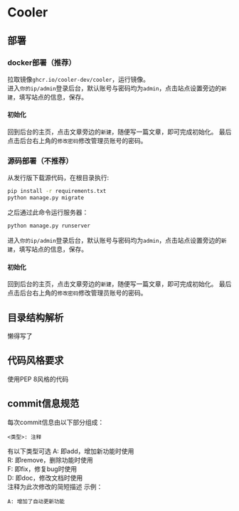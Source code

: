 # Cooler
## 部署
### docker部署（推荐）
拉取镜像`ghcr.io/cooler-dev/cooler`，运行镜像。  
进入`你的ip/admin`登录后台，默认账号与密码均为`admin`，点击站点设置旁边的`新建`，填写站点的信息，保存。  
#### 初始化
回到后台的主页，点击文章旁边的`新建`，随便写一篇文章，即可完成初始化。
最后点击后台右上角的`修改密码`修改管理员账号的密码。
### 源码部署（不推荐）
从发行版下载源代码，在根目录执行:
```bash
pip install -r requirements.txt
python manage.py migrate
```
之后通过此命令运行服务器：
```bash
python manage.py runserver
```
进入`你的ip/admin`登录后台，默认账号与密码均为`admin`，点击站点设置旁边的`新建`，填写站点的信息，保存。  
#### 初始化
回到后台的主页，点击文章旁边的`新建`，随便写一篇文章，即可完成初始化。
最后点击后台右上角的`修改密码`修改管理员账号的密码。 
## 目录结构解析
懒得写了
## 代码风格要求
使用PEP 8风格的代码
## commit信息规范
每次commit信息由以下部分组成：
```text
<类型>: 注释
```
有以下类型可选
A: 即add，增加新功能时使用  
R: 即remove，删除功能时使用  
F: 即fix，修复bug时使用  
D: 即doc，修改文档时使用  
注释为此次修改的简短描述
示例：
```text
A: 增加了自动更新功能
```
